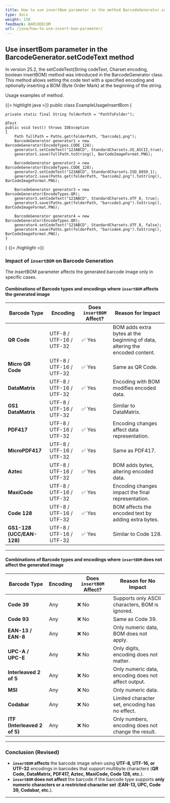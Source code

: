 ```yaml
---
title: How to use insertBom parameter in the method BarcodeGenerator.setCodeText
type: docs
weight: 150
feedback: BARCODECOM
url: /java/how-to-use-insert-bom-parameter/
---
```


## **Use insertBom parameter in the BarcodeGenerator.setCodeText method**

In version 25.2, the setCodeText(String codeText, Charset encoding, boolean insertBOM) method was introduced in the 
BarcodeGenerator class.  
This method allows setting the code text with a specified encoding and optionally inserting a BOM (Byte Order Mark)
at the beginning of the string.

Usage examples of method.

{{< highlight java >}}
 public class ExampleUsageInsertBom
 {

    private static final String folderPath = "PathToFolder");

    @Test
    public void test() throws IOException
    {
        Path fullPath = Paths.get(folderPath, "barcode1.png");
        BarcodeGenerator generator1 = new BarcodeGenerator(EncodeTypes.CODE_128);
        generator1.setCodeText("123ABCD", StandardCharsets.US_ASCII,true);
        generator1.save(fullPath.toString(), BarCodeImageFormat.PNG);

        BarcodeGenerator generator2 = new BarcodeGenerator(EncodeTypes.CODE_128);
        generator2.setCodeText("123ABCD", StandardCharsets.ISO_8859_1);
        generator2.save(Paths.get(folderPath, "barcode2.png").toString(), BarCodeImageFormat.PNG);

        BarcodeGenerator generator3 = new BarcodeGenerator(EncodeTypes.QR);
        generator3.setCodeText("123ABCD", StandardCharsets.UTF_8, true);
        generator3.save(Paths.get(folderPath, "barcode3.png").toString(), BarCodeImageFormat.PNG);

        BarcodeGenerator generator4 = new BarcodeGenerator(EncodeTypes.QR);
        generator4.setCodeText("123ABCD", StandardCharsets.UTF_8, false);
        generator4.save(Paths.get(folderPath, "barcode4.png").toString(), BarCodeImageFormat.PNG);
    }
 }
{{< /highlight >}}

### **Impact of `insertBOM` on Barcode Generation**
The insertBOM parameter affects the generated barcode image only in specific cases.

#### **Combinations of Barcode types and encodings where `insertBOM` affects the generated image**

| **Barcode Type**           | **Encoding**          | **Does `insertBOM` Affect?** | **Reason for Impact**                                                        |
|---------------------------|----------------------|----------------------------|------------------------------------------------------------------------------|
| **QR Code**               | UTF-8 / UTF-16 / UTF-32 | ✅ Yes                 | BOM adds extra bytes at the beginning of data, altering the encoded content. |
| **Micro QR Code**         | UTF-8 / UTF-16 / UTF-32 | ✅ Yes                 | Same as QR Code.                                                             |
| **DataMatrix**            | UTF-8 / UTF-16 / UTF-32 | ✅ Yes                 | Encoding with BOM modifies encoded data.                                     |
| **GS1 DataMatrix**        | UTF-8 / UTF-16 / UTF-32 | ✅ Yes                 | Similar to DataMatrix.                                                       |
| **PDF417**                | UTF-8 / UTF-16 / UTF-32 | ✅ Yes                 | Encoding changes affect data representation.                                 |
| **MicroPDF417**           | UTF-8 / UTF-16 / UTF-32 | ✅ Yes                 | Same as PDF417.                                                              |
| **Aztec**                 | UTF-8 / UTF-16 / UTF-32 | ✅ Yes                 | BOM adds bytes, altering encoded data.                                       |
| **MaxiCode**              | UTF-8 / UTF-16 / UTF-32 | ✅ Yes                 | Encoding changes impact the final representation.                            |
| **Code 128**              | UTF-8 / UTF-16 / UTF-32 | ✅ Yes                 | BOM affects the encoded text by adding extra bytes.                          |
| **GS1-128 (UCC/EAN-128)** | UTF-8 / UTF-16 / UTF-32 | ✅ Yes                 | Similar to Code 128.                                                         |

---

#### **Combinations of Barcode types and encodings where `insertBOM` does not affect the generated image**

| **Barcode Type**          | **Encoding**       | **Does `insertBOM` Affect?** | **Reason for No Impact**                            |
|--------------------------|-------------------|-----------------------------|-----------------------------------------------------|
| **Code 39**             | Any               | ❌ No                       | Supports only ASCII characters, BOM is ignored.     |
| **Code 93**             | Any               | ❌ No                       | Same as Code 39.                                    |
| **EAN-13 / EAN-8**      | Any               | ❌ No                       | Only numeric data, BOM does not apply.              |
| **UPC-A / UPC-E**       | Any               | ❌ No                       | Only digits, encoding does not matter.              |
| **Interleaved 2 of 5**  | Any               | ❌ No                       | Only numeric data, encoding does not affect output. |
| **MSI**                 | Any               | ❌ No                       | Only numeric data.                                  |
| **Codabar**             | Any               | ❌ No                       | Limited character set, encoding has no effect.      |
| **ITF (Interleaved 2 of 5)** | Any          | ❌ No                       | Only numbers, encoding does not change the result.  |

---

### Conclusion (Revised)

- **`insertBOM` affects** the barcode image when using **UTF-8, UTF-16, or UTF-32** encodings in barcodes that support multibyte characters (**QR Code, DataMatrix, PDF417, Aztec, MaxiCode, Code 128, etc.**).
- **`insertBOM` does not affect** the barcode if the barcode type supports **only numeric characters or a restricted character set** (**EAN-13, UPC, Code 39, Codabar, etc.**).

---


